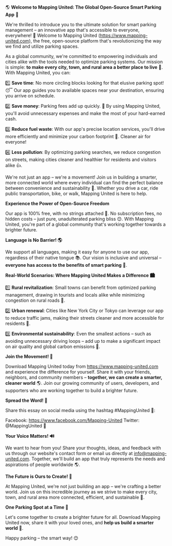 🌎 **Welcome to Mapping United: The Global Open-Source Smart Parking App** 🚗

We're thrilled to introduce you to the ultimate solution for smart parking management – an innovative app that's accessible to everyone, everywhere! 🌟 Welcome to Mapping United (https://www.mapping-united.com), the free, open-source platform that's revolutionizing the way we find and utilize parking spaces.

As a global community, we're committed to empowering individuals and cities alike with the tools needed to optimize parking systems. Our mission is simple: **to make every city, town, and rural area a better place to live** 🌳. With Mapping United, you can:

1️⃣ **Save time**: No more circling blocks looking for that elusive parking spot! 😴 Our app guides you to available spaces near your destination, ensuring you arrive on schedule.

2️⃣ **Save money**: Parking fees add up quickly. 🤑 By using Mapping United, you'll avoid unnecessary expenses and make the most of your hard-earned cash.

3️⃣ **Reduce fuel waste**: With our app's precise location services, you'll drive more efficiently and minimize your carbon footprint 🌟. Cleaner air for everyone!

4️⃣ **Less pollution**: By optimizing parking searches, we reduce congestion on streets, making cities cleaner and healthier for residents and visitors alike 👍.

We're not just an app – we're a movement! Join us in building a smarter, more connected world where every individual can find the perfect balance between convenience and sustainability 🌈. Whether you drive a car, ride public transportation, bike, or walk, Mapping United is here to help.

**Experience the Power of Open-Source Freedom**

Our app is 100% free, with no strings attached 💸. No subscription fees, no hidden costs – just pure, unadulterated parking bliss 😊. With Mapping United, you're part of a global community that's working together towards a brighter future.

**Language is No Barrier! 🌎**

We support all languages, making it easy for anyone to use our app, regardless of their native tongue 📚. Our vision is inclusive and universal – **everyone has access to the benefits of smart parking** 🌟.

**Real-World Scenarios: Where Mapping United Makes a Difference 🏙️**

1️⃣ **Rural revitalization**: Small towns can benefit from optimized parking management, drawing in tourists and locals alike while minimizing congestion on rural roads 🚗.

2️⃣ **Urban renewal**: Cities like New York City or Tokyo can leverage our app to reduce traffic jams, making their streets cleaner and more accessible for residents 🌆.

3️⃣ **Environmental sustainability**: Even the smallest actions – such as avoiding unnecessary driving loops – add up to make a significant impact on air quality and global carbon emissions 🌟.

**Join the Movement! 🚀**

Download Mapping United today from https://www.mapping-united.com and experience the difference for yourself. Share it with your friends, neighbors, and community members – **together, we can create a smarter, cleaner world** 🌎. Join our growing community of users, developers, and supporters who are working together to build a brighter future.

**Spread the Word! 💬**

Share this essay on social media using the hashtag #MappingUnited 📱:

Facebook: https://www.facebook.com/Mapping-United
Twitter: @MappingUnited 📲

**Your Voice Matters! 🔊**

We want to hear from you! Share your thoughts, ideas, and feedback with us through our website's contact form or email us directly at [info@mapping-united.com](mailto:info@mapping-united.com). Together, we'll build an app that truly represents the needs and aspirations of people worldwide 🌎.

**The Future is Ours to Create! 🔮**

At Mapping United, we're not just building an app – we're crafting a better world. Join us on this incredible journey as we strive to make every city, town, and rural area more connected, efficient, and sustainable 💪.

**One Parking Spot at a Time 🚗**

Let's come together to create a brighter future for all. Download Mapping United now, share it with your loved ones, and **help us build a smarter world** 🌟.

Happy parking – the smart way! 😊